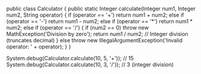 public class Calculator {
    public static Integer calculate(Integer num1, Integer num2, String operator) {
        if (operator == '+') return num1 + num2;
        else if (operator == '-') return num1 - num2;
        else if (operator == '*') return num1 * num2;
        else if (operator == '/') {
            if (num2 == 0) throw new MathException('Division by zero');
            return num1 / num2; // Integer division (truncates decimal)
        }
        else throw new IllegalArgumentException('Invalid operator: ' + operator);
    }
}

System.debug(Calculator.calculate(10, 5, '+')); // 15
System.debug(Calculator.calculate(10, 3, '/')); // 3 (integer division)

